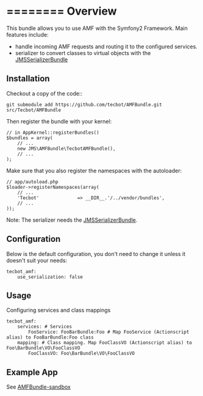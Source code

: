 ========
Overview
========

This bundle allows you to use AMF with the Symfony2 Framework.
Main features include:

- handle incoming AMF requests and routing it to the configured services.
- serializer to convert classes to virtual objects with the [JMSSerializerBundle][1]

Installation
------------
Checkout a copy of the code::

    git submodule add https://github.com/tecbot/AMFBundle.git src/Tecbot/AMFBundle

Then register the bundle with your kernel:

    // in AppKernel::registerBundles()
    $bundles = array(
        // ...
        new JMS\AMFBundle\TecbotAMFBundle(),
        // ...
    );

Make sure that you also register the namespaces with the autoloader:

    // app/autoload.php
    $loader->registerNamespaces(array(
        // ...
        'Tecbot'              => __DIR__.'/../vendor/bundles',
        // ...
    ));

Note: The serializer needs the [JMSSerializerBundle][1].

Configuration
-------------
Below is the default configuration, you don't need to change it unless it doesn't
suit your needs:

    tecbot_amf:
        use_serialization: false

Usage
-----

Configuring services and class mappings

    tecbot_amf:
        services: # Services
            FooService: FooBarBundle:Foo # Map FooService (Actionscript alias) to FooBarBundle:Foo class
        mapping: # Class mapping. Map FooClassVO (Actionscript alias) to Foo\BarBundle\VO\FooClassVO
            FooClassVO: Foo\BarBundle\VO\FooClassVO

Example App
-----------

See [AMFBundle-sandbox][2]

[1]: https://github.com/tecbot/JMSSerializerBundle
[2]: https://github.com/tecbot/AMFBundle-sandbox